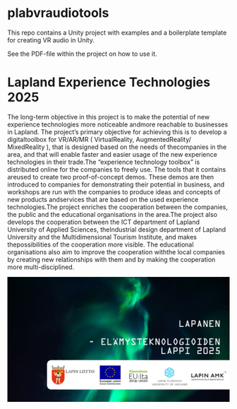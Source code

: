 # plabvraudiotools

This repo contains a Unity project with examples and a boilerplate template for creating VR audio in Unity.

See the PDF-file within the project on how to use it.

# Lapland Experience Technologies 2025
The long-term objective in this project is to make the potential of new experience technologies more noticeable andmore reachable to businesses in Lapland. The project’s primary objective for achieving this is to develop a digitaltoolbox for  VR/AR/MR ( VirtualReality, AugmentedReality/ MixedReality ), that is designed based on the needs of thecompanies in the area, and that will enable faster and easier usage of the new experience technologies in their trade.The “experience technology toolbox” is distributed online for the companies to freely use. The tools that it contains areused to create two proof-of-concept demos. These demos are then introduced to companies for demonstrating their potential in business, and workshops are run with the companies to produce ideas and concepts of new products andservices that are based on the used experience technologies.The project enriches the cooperation between the companies, the public and the educational organisations in the area.The project also develops the cooperation between the ICT department of Lapland University of Applied Sciences, theIndustrial design department of Lapland University and the Multidimensional Tourism Institute, and makes thepossibilities of the cooperation more visible. The educational organisations also aim to improve the cooperation withthe local companies by creating new relationships with them and by making the cooperation more multi-disciplined.

![Screenshot](LapanenLogo.jpg)
